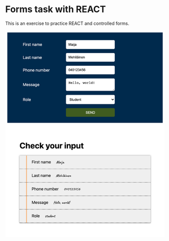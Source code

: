 # Forms task with REACT

This is an exercise to practice REACT and controlled forms.


![screenshot of the controlled form](localhost_3000_.png?raw=true "Screenshot of the single page application")
